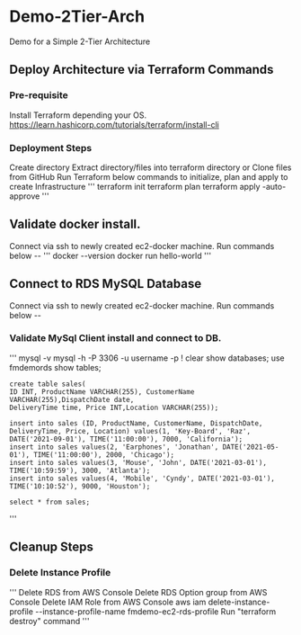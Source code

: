 # Demo-2Tier-Arch
Demo for a Simple 2-Tier Architecture

## Deploy Architecture via Terraform Commands
### Pre-requisite
Install Terraform depending your OS.
https://learn.hashicorp.com/tutorials/terraform/install-cli

### Deployment Steps
Create directory <terraform>
Extract directory/files into terraform directory or 
Clone files from GitHub
Run Terraform below commands to initialize, plan and apply to create Infrastructure
'''
    terraform init
    terraform plan
    terraform apply -auto-approve
'''

## Validate docker install.
Connect via ssh to newly created ec2-docker machine.
Run commands below --
'''
    docker --version
    docker run hello-world
'''

## Connect to RDS MySQL Database
Connect via ssh to newly created ec2-docker machine.
Run commands below --
### Validate MySql Client install and connect to DB.
'''
    mysql -v
    mysql -h <db-endpoint> -P 3306 -u username -p <manuallyentry>
    \! clear
    show databases;
    use fmdemords
    show tables;

    create table sales(
    ID INT, ProductName VARCHAR(255), CustomerName VARCHAR(255),DispatchDate date,
    DeliveryTime time, Price INT,Location VARCHAR(255));

    insert into sales (ID, ProductName, CustomerName, DispatchDate, DeliveryTime, Price, Location) values(1, 'Key-Board', 'Raz', DATE('2021-09-01'), TIME('11:00:00'), 7000, 'California');
    insert into sales values(2, 'Earphones', 'Jonathan', DATE('2021-05-01'), TIME('11:00:00'), 2000, 'Chicago');
    insert into sales values(3, 'Mouse', 'John', DATE('2021-03-01'), TIME('10:59:59'), 3000, 'Atlanta');
    insert into sales values(4, 'Mobile', 'Cyndy', DATE('2021-03-01'), TIME('10:10:52'), 9000, 'Houston');

    select * from sales;
'''

## Cleanup Steps
### Delete Instance Profile 
'''
    Delete RDS from AWS Console
    Delete RDS Option group from AWS Console
    Delete IAM Role from AWS Console
    aws iam delete-instance-profile --instance-profile-name fmdemo-ec2-rds-profile
    Run "terraform destroy"  command 
'''